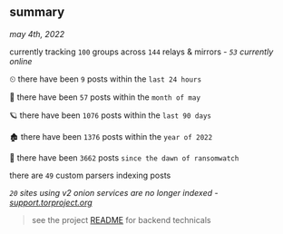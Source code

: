 
## summary
_may 4th, 2022_

currently tracking `100` groups across `144` relays & mirrors - _`53` currently online_

⏲ there have been `9` posts within the `last 24 hours`

🦈 there have been `57` posts within the `month of may`

🪐 there have been `1076` posts within the `last 90 days`

🏚 there have been `1376` posts within the `year of 2022`

🦕 there have been `3662` posts `since the dawn of ransomwatch`

there are `49` custom parsers indexing posts

_`20` sites using v2 onion services are no longer indexed - [support.torproject.org](https://support.torproject.org/onionservices/v2-deprecation/)_

> see the project [README](https://github.com/thetanz/ransomwatch#ransomwatch--) for backend technicals
